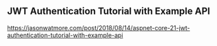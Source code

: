 ## JWT Authentication Tutorial with Example API 

https://jasonwatmore.com/post/2018/08/14/aspnet-core-21-jwt-authentication-tutorial-with-example-api
